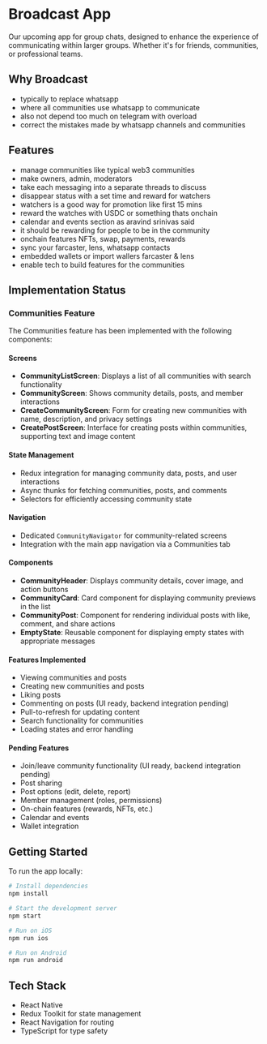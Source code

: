 # Broadcast App

Our upcoming app for group chats, designed to enhance the experience of communicating within larger groups. Whether it's for friends, communities, or professional teams.

## Why Broadcast

- typically to replace whatsapp
- where all communities use whatsapp to communicate
- also not depend too much on telegram with overload
- correct the mistakes made by whatsapp channels and communities

## Features

- manage communities like typical web3 communities
- make owners, admin, moderators
- take each messaging into a separate threads to discuss
- disappear status with a set time and reward for watchers
- watchers is a good way for promotion like first 15 mins
- reward the watches with USDC or something thats onchain
- calendar and events section as aravind srinivas said
- it should be rewarding for people to be in the community
- onchain features NFTs, swap, payments, rewards
- sync your farcaster, lens, whatsapp contacts
- embedded wallets or import wallers farcaster & lens
- enable tech to build features for the communities

## Implementation Status

### Communities Feature

The Communities feature has been implemented with the following components:

#### Screens
- **CommunityListScreen**: Displays a list of all communities with search functionality
- **CommunityScreen**: Shows community details, posts, and member interactions
- **CreateCommunityScreen**: Form for creating new communities with name, description, and privacy settings
- **CreatePostScreen**: Interface for creating posts within communities, supporting text and image content

#### State Management
- Redux integration for managing community data, posts, and user interactions
- Async thunks for fetching communities, posts, and comments
- Selectors for efficiently accessing community state

#### Navigation
- Dedicated `CommunityNavigator` for community-related screens
- Integration with the main app navigation via a Communities tab

#### Components
- **CommunityHeader**: Displays community details, cover image, and action buttons
- **CommunityCard**: Card component for displaying community previews in the list
- **CommunityPost**: Component for rendering individual posts with like, comment, and share actions
- **EmptyState**: Reusable component for displaying empty states with appropriate messages

#### Features Implemented
- Viewing communities and posts
- Creating new communities and posts
- Liking posts
- Commenting on posts (UI ready, backend integration pending)
- Pull-to-refresh for updating content
- Search functionality for communities
- Loading states and error handling

#### Pending Features
- Join/leave community functionality (UI ready, backend integration pending)
- Post sharing
- Post options (edit, delete, report)
- Member management (roles, permissions)
- On-chain features (rewards, NFTs, etc.)
- Calendar and events
- Wallet integration

## Getting Started

To run the app locally:

```bash
# Install dependencies
npm install

# Start the development server
npm start

# Run on iOS
npm run ios

# Run on Android
npm run android
```

## Tech Stack

- React Native
- Redux Toolkit for state management
- React Navigation for routing
- TypeScript for type safety

